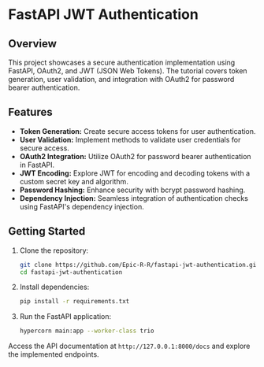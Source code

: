# FastAPI JWT Authentication

## Overview

This project showcases a secure authentication implementation using FastAPI, OAuth2, and JWT (JSON Web Tokens). The tutorial covers token generation, user validation, and integration with OAuth2 for password bearer authentication.

## Features

- **Token Generation:** Create secure access tokens for user authentication.
- **User Validation:** Implement methods to validate user credentials for secure access.
- **OAuth2 Integration:** Utilize OAuth2 for password bearer authentication in FastAPI.
- **JWT Encoding:** Explore JWT for encoding and decoding tokens with a custom secret key and algorithm.
- **Password Hashing:** Enhance security with bcrypt password hashing.
- **Dependency Injection:** Seamless integration of authentication checks using FastAPI's dependency injection.

## Getting Started

1. Clone the repository:
   ```bash
   git clone https://github.com/Epic-R-R/fastapi-jwt-authentication.git
   cd fastapi-jwt-authentication
   ```
2. Install dependencies:

   ```bash
   pip install -r requirements.txt
   ```
1. Run the FastAPI application:

   ```bash
   hypercorn main:app --worker-class trio
   ```

Access the API documentation at ```http://127.0.0.1:8000/docs``` and explore the implemented endpoints.

